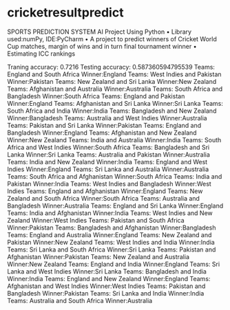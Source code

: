 # cricketresultpredict
SPORTS PREDICTION SYSTEM
AI Project Using Python
• Library used:numPy, IDE:PyCharm
• A project to predict winners of Cricket World Cup matches, margin of wins
and in turn final tournament winner
• Estimating ICC rankings


Traning accuracy:  0.7216
Testing accuracy:  0.587360594795539
Teams: England and South Africa
Winner:England
Teams: West Indies and Pakistan
Winner:Pakistan
Teams: New Zealand and Sri Lanka
Winner:New Zealand
Teams: Afghanistan and Australia
Winner:Australia
Teams: South Africa and Bangladesh
Winner:South Africa
Teams: England and Pakistan
Winner:England
Teams: Afghanistan and Sri Lanka
Winner:Sri Lanka
Teams: South Africa and India
Winner:India
Teams: Bangladesh and New Zealand
Winner:Bangladesh
Teams: Australia and West Indies
Winner:Australia
Teams: Pakistan and Sri Lanka
Winner:Pakistan
Teams: England and Bangladesh
Winner:England
Teams: Afghanistan and New Zealand
Winner:New Zealand
Teams: India and Australia
Winner:India
Teams: South Africa and West Indies
Winner:South Africa
Teams: Bangladesh and Sri Lanka
Winner:Sri Lanka
Teams: Australia and Pakistan
Winner:Australia
Teams: India and New Zealand
Winner:India
Teams: England and West Indies
Winner:England
Teams: Sri Lanka and Australia
Winner:Australia
Teams: South Africa and Afghanistan
Winner:South Africa
Teams: India and Pakistan
Winner:India
Teams: West Indies and Bangladesh
Winner:West Indies
Teams: England and Afghanistan
Winner:England
Teams: New Zealand and South Africa
Winner:South Africa
Teams: Australia and Bangladesh
Winner:Australia
Teams: England and Sri Lanka
Winner:England
Teams: India and Afghanistan
Winner:India
Teams: West Indies and New Zealand
Winner:West Indies
Teams: Pakistan and South Africa
Winner:Pakistan
Teams: Bangladesh and Afghanistan
Winner:Bangladesh
Teams: England and Australia
Winner:England
Teams: New Zealand and Pakistan
Winner:New Zealand
Teams: West Indies and India
Winner:India
Teams: Sri Lanka and South Africa
Winner:Sri Lanka
Teams: Pakistan and Afghanistan
Winner:Pakistan
Teams: New Zealand and Australia
Winner:New Zealand
Teams: England and India
Winner:England
Teams: Sri Lanka and West Indies
Winner:Sri Lanka
Teams: Bangladesh and India
Winner:India
Teams: England and New Zealand
Winner:England
Teams: Afghanistan and West Indies
Winner:West Indies
Teams: Pakistan and Bangladesh
Winner:Pakistan
Teams: Sri Lanka and India
Winner:India
Teams: Australia and South Africa
Winner:Australia
